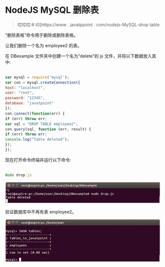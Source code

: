 # NodeJS MySQL 删除表

> 哎哎哎:# t0]https://www . javatppoint . com/nodejs-MySQL-drop table

“删除表格”命令用于删除或删除表格。

让我们删除一个名为 employee2 的表。

在 DBexample 文件夹中创建一个名为“delete”的 js 文件，并将以下数据放入其中:

```js

var mysql = require('mysql');
var con = mysql.createConnection({
host: "localhost",
user: "root",
password: "12345",
database: "javatpoint"
});
con.connect(function(err) {
if (err) throw err;
var sql = "DROP TABLE employee2";
con.query(sql, function (err, result) {
if (err) throw err;
console.log("Table deleted");
});
});

```

现在打开命令终端并运行以下命令:

```js

Node drop.js

```

![Node.js drop table 1](img/0ab9c9332c3b69f6578be49432dc05c1.png)

验证数据库中不再有表 employee2。

![Node.js drop table 2](img/ad81a5e4780ba7efb6193c8b4634a92a.png)